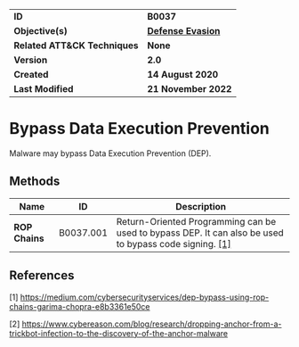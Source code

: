 <table>
<tr>
<td><b>ID</b></td>
<td><b>B0037</b></td>
</tr>
<tr>
<td><b>Objective(s)</b></td>
<td><b><a href="../defense-evasion">Defense Evasion</a></b></td>
</tr>
<tr>
<td><b>Related ATT&CK Techniques</b></td>
<td><b>None</b></td>
</tr>
<tr>
<td><b>Version</b></td>
<td><b>2.0</b></td>
</tr>
<tr>
<td><b>Created</b></td>
<td><b>14 August 2020</b></td>
</tr>
<tr>
<td><b>Last Modified</b></td>
<td><b>21 November 2022</b></td>
</tr>
</table>


# Bypass Data Execution Prevention

Malware may bypass Data Execution Prevention (DEP).

## Methods

|Name|ID|Description|
|---|---|---|
|**ROP Chains**|B0037.001|Return-Oriented Programming can be used to bypass DEP. It can also be used to bypass code signing. [[1]](#1)|

## References

<a name="1">[1]</a> https://medium.com/cybersecurityservices/dep-bypass-using-rop-chains-garima-chopra-e8b3361e50ce

<a name="2">[2]</a> https://www.cybereason.com/blog/research/dropping-anchor-from-a-trickbot-infection-to-the-discovery-of-the-anchor-malware
